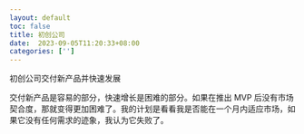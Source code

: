 ```yaml
---
layout: default
toc: false
title: 初创公司
date:  2023-09-05T11:20:33+08:00
categories: ['']
---
```


初创公司交付新产品并快速发展

交付新产品是容易的部分，快速增长是困难的部分。如果在推出 MVP 后没有市场契合度，那就变得更加困难了。我的计划是看看我是否能在一个月内适应市场，如果它没有任何需求的迹象，我认为它失败了。

